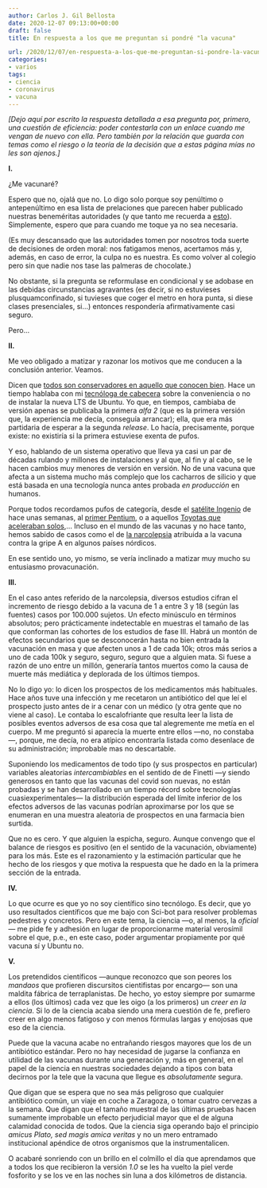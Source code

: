 ```yaml
---
author: Carlos J. Gil Bellosta
date: 2020-12-07 09:13:00+00:00
draft: false
title: En respuesta a los que me preguntan si pondré "la vacuna"

url: /2020/12/07/en-respuesta-a-los-que-me-preguntan-si-pondre-la-vacuna/
categories:
- varios
tags:
- ciencia
- coronavirus
- vacuna
---
```


_[Dejo aquí por escrito la respuesta detallada a esa pregunta por, primero, una cuestión de eficiencia: poder contestarla con un enlace cuando me vengan de nuevo con ella. Pero también por la relación que guarda con temas como el riesgo o la teoría de la decisión que a estas página mías no les son ajenos.]_

**I.**

¿Me vacunaré?

Espero que no, ojalá que no. Lo digo solo porque soy penúltimo o antepenúltimo en esa lista de prelaciones que parecen haber publicado nuestras beneméritas autoridades (y que tanto me recuerda a [esto](https://es.wikipedia.org/wiki/Emporio_celestial_de_conocimientos_ben%C3%A9volos)). Simplemente, espero que para cuando me toque ya no sea necesaria.

(Es muy descansado que las autoridades tomen por nosotros toda suerte de decisiones de orden moral: nos fatigamos menos, acertamos más y, además, en caso de error, la culpa no es nuestra. Es como volver al colegio pero sin que nadie nos tase las palmeras de chocolate.)

No obstante, si la pregunta se reformulase en condicional y se adobase en las debidas circunstancias agravantes (es decir, si no estuvieses plusquamconfinado, si tuvieses que coger el metro en hora punta, si diese clases presenciales, si...) entonces respondería afirmativamente casi seguro.

Pero...

**II.**

Me veo obligado a matizar y razonar los motivos que me conducen a la conclusión anterior. Veamos.

Dicen que [todos son conservadores en aquello que conocen bien](https://www.isegoria.net/2008/07/robert-conquests-three-laws-of-politics/). Hace un tiempo hablaba con mi [tecnóloga de cabecera](https://twitter.com/koldLight) sobre la conveniencia o no de instalar la nueva LTS de Ubuntu. Yo que, en tiempos, cambiaba de versión apenas se publicaba la primera _alfa 2_ (que es la primera versión que, la experiencia me decía, conseguía arrancar); ella, que era más partidaria de esperar a la segunda _release_. Lo hacía, precisamente, porque existe: no existiría si la primera estuviese exenta de pufos.

Y eso, hablando de un sistema operativo que lleva ya casi un par de décadas rulando y millones de instalaciones y al que, al fin y al cabo, se le hacen cambios muy menores de versión en versión. No de una vacuna que afecta a un sistema mucho más complejo que los cacharros de silicio y que está basada en una tecnología nunca antes probada _en producción_ en humanos.

Porque todos recordamos pufos de categoría, desde el [satélite Ingenio](https://www.lavanguardia.com/ciencia/20201117/49526904978/satelite-espanol-ingenio-pierde-espacio-posible-mala-instalacion-cables-error-humano.html) de hace unas semanas, al [primer Pentium](https://es.wikipedia.org/wiki/Error_de_divisi%C3%B3n_del_Intel_Pentium), o a aquellos [Toyotas que aceleraban solos](https://en.wikipedia.org/wiki/Sudden_unintended_acceleration),... Incluso en el mundo de las vacunas y no hace tanto, hemos sabido de casos como el de [la narcolepsia](https://www.heraldo.es/noticias/salud/2016/05/12/suecia-indemnizara-enfermos-por-narcolepsia-por-vacuna-contra-gripe-854819-2261131.html) atribuida a la vacuna contra la gripe A en algunos países nórdicos.

En ese sentido uno, yo mismo, se vería inclinado a matizar muy mucho su entusiasmo provacunación.

**III.**

En el caso antes referido de la narcolepsia, diversos estudios cifran el incremento de riesgo debido a la vacuna de 1 a entre 3 y 18 (según las fuentes) casos por 100.000 sujetos. Un efecto minúsculo en términos absolutos; pero prácticamente indetectable en muestras el tamaño de las que conforman las cohortes de los estudios de fase III. Habrá un montón de efectos secundarios que se desconocerán hasta no bien entrada la vacunación en masa y que afecten unos a 1 de cada 10k; otros más serios a uno de cada 100k y seguro, seguro, seguro que a alguien mata. Si fuese a razón de uno entre un millón, generaría tantos muertos como la causa de muerte más mediática y deplorada de los últimos tiempos.

No lo digo yo: lo dicen los prospectos de los medicamentos más habituales. Hace años tuve una infección y me recetaron un antibiótico del que leí el prospecto justo antes de ir a cenar con un médico (y otra gente que no viene al caso). Le contaba lo escalofriante que resulta leer la lista de posibles eventos adversos de esa cosa que tal alegremente me metía en el cuerpo. M me preguntó si aparecía la muerte entre ellos —no, no constaba—, porque, me decía, no era atípico encontrarla listada como desenlace de su administración; improbable mas no descartable.

Suponiendo los medicamentos de todo tipo (y sus prospectos en particular) variables aleatorias _intercambiables_ en el sentido de de Finetti —y siendo generosos en tanto que las vacunas del covid son nuevas, no están probadas y se han desarrollado en un tiempo récord sobre tecnologías cuasiexperimentales— la distribución esperada del límite inferior de los efectos adversos de las vacunas podrían aproximarse por los que se enumeran en una muestra aleatoria de prospectos en una farmacia bien surtida.

Que no es cero. Y que alguien la espicha, seguro. Aunque convengo que el balance de riesgos es positivo (en el sentido de la vacunación, obviamente) para los más. Este es el razonamiento y la estimación particular que he hecho de los riesgos y que motiva la respuesta que he dado en la la primera sección de la entrada.

**IV.**

Lo que ocurre es que yo no soy científico sino tecnólogo. Es decir, que yo uso resultados científicos que me bajo con Sci-bot para resolver problemas pedestres y concretos. Pero en este tema, la ciencia —o, al menos, la _oficial_— me pide fe y adhesión en lugar de proporcionarme material verosímil sobre el que, p.e., en este caso, poder argumentar propiamente por qué vacuna sí y Ubuntu no.

**V.**

Los pretendidos científicos —aunque reconozco que son peores los _mandaos_ que profieren discursitos cientifistas por encargo— son una maldita fábrica de terraplanistas. De hecho, yo estoy siempre por sumarme a ellos (los últimos) cada vez que les oigo (a los primeros) un _creer en la ciencia_. Si lo de la ciencia acaba siendo una mera cuestión de fe, prefiero creer en algo menos fatigoso y con menos fórmulas largas y enojosas que eso de la ciencia.

Puede que la vacuna acabe no entrañando riesgos mayores que los de un antibiótico estándar. Pero no hay necesidad de jugarse la confianza en utilidad de las vacunas durante una generación y, más en general, en el papel de la ciencia en nuestras sociedades dejando a tipos con bata decirnos por la tele que la vacuna que llegue es _absolutamente_ segura.

Que digan que se espera que no sea más peligroso que cualquier antibiótico común, un viaje en coche a Zaragoza, o tomar cuatro cervezas a la semana. Que digan que el tamaño muestral de las últimas pruebas hacen sumamente improbable un efecto perjudicial mayor que el de alguna calamidad conocida de todos. Que la ciencia siga operando bajo el principio _amicus Plato, sed magis amica veritas_ y no un mero entramado institucional apéndice de otros organismos que la instrumentalicen.

O acabaré sonriendo con un brillo en el colmillo el día que aprendamos que a todos los que recibieron la versión _1.0_ se les ha vuelto la piel verde fosforito y se los ve en las noches sin luna a dos kilómetros de distancia.
